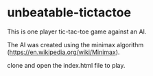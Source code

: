 # unbeatable-tictactoe
This is one player tic-tac-toe game against an AI.

The AI was created using the minimax algorithm (https://en.wikipedia.org/wiki/Minimax).

clone and open the index.html file to play.
